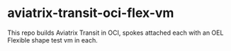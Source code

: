 # aviatrix-transit-oci-flex-vm
This repo builds Aviatrix Transit in OCI, spokes attached each with an OEL Flexible shape test vm in each. 
